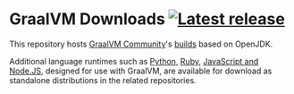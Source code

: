 # GraalVM Downloads [![Latest release](https://img.shields.io/github/v/release/graalvm/graalvm-ce-builds?color=brightgreen&label=latest%20release)](https://github.com/graalvm/graalvm-ce-builds/releases/latest)

This repository hosts [GraalVM Community](https://github.com/oracle/graal/)'s [builds](https://github.com/graalvm/graalvm-ce-builds/releases/) based on OpenJDK.

Additional language runtimes such as [Python](https://github.com/oracle/graalpython/releases), [Ruby](https://github.com/oracle/truffleruby/releases), [JavaScript and Node.JS](https://github.com/oracle/graaljs/releases), designed for use with GraalVM, are available for download as standalone distributions in the related repositories.
